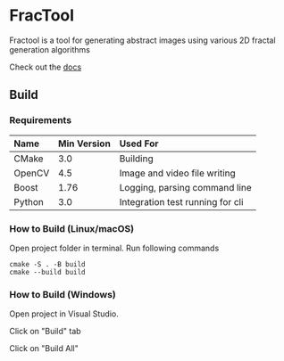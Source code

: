 FracTool
============================================================================

Fractool is a tool for generating abstract images using various 2D fractal 
generation algorithms

Check out the [docs](https://andydevs.github.io/fractool)

Build
----------------------------------------------------------------------------

### Requirements

| Name   | Min Version | Used For                         |
|:-------|:------------|:---------------------------------|
| CMake  | 3.0         | Building                         |
| OpenCV | 4.5         | Image and video file writing     |
| Boost  | 1.76        | Logging, parsing command line    |
| Python | 3.0         | Integration test running for cli |

### How to Build (Linux/macOS)

Open project folder in terminal. Run following commands

    cmake -S . -B build
    cmake --build build

### How to Build (Windows)

Open project in Visual Studio.

Click on "Build" tab

Click on "Build All"